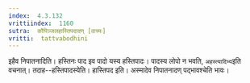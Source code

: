 ```yaml
---
index:  4.3.132
vrittiindex:  1160
sutra:  कौपिञ्जलहास्तिपदादण् [वाच्यः]
vritti:  tattvabodhini 
---
```


इहैव निपातनादिति। हस्तिनः पाद इव पादो यस्य हस्तिपादः। पादस्य लोपो न भवति, `अहस्त्यादिभ्य`इति वचनात्। तदाह--हस्तिपादस्येति। हास्तिपद इति। अस्मादेव निपातनादण् पद्भावश्चेति भावः।

